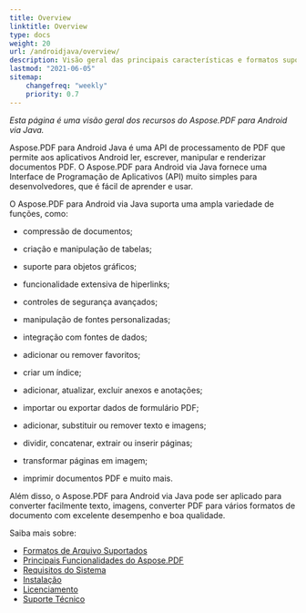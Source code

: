 ```yaml
---
title: Overview
linktitle: Overview
type: docs
weight: 20
url: /androidjava/overview/
description: Visão geral das principais características e formatos suportados do Aspose.PDF para Android via Java, manual de instalação e licenciamento da biblioteca Java.
lastmod: "2021-06-05"
sitemap:
    changefreq: "weekly"
    priority: 0.7
---
```


_Esta página é uma visão geral dos recursos do Aspose.PDF para Android via Java._

Aspose.PDF para Android Java é uma API de processamento de PDF que permite aos aplicativos Android ler, escrever, manipular e renderizar documentos PDF. O Aspose.PDF para Android via Java fornece uma Interface de Programação de Aplicativos (API) muito simples para desenvolvedores, que é fácil de aprender e usar.

O Aspose.PDF para Android via Java suporta uma ampla variedade de funções, como:

- compressão de documentos;
- criação e manipulação de tabelas;
- suporte para objetos gráficos;
- funcionalidade extensiva de hiperlinks;
- controles de segurança avançados;
- manipulação de fontes personalizadas;
- integração com fontes de dados;
- adicionar ou remover favoritos;
- criar um índice;

- adicionar, atualizar, excluir anexos e anotações;
- importar ou exportar dados de formulário PDF;
- adicionar, substituir ou remover texto e imagens;
- dividir, concatenar, extrair ou inserir páginas;
- transformar páginas em imagem;
- imprimir documentos PDF e muito mais.

Além disso, o Aspose.PDF para Android via Java pode ser aplicado para converter facilmente texto, imagens, converter PDF para vários formatos de documento com excelente desempenho e boa qualidade.

Saiba mais sobre:

- [Formatos de Arquivo Suportados](/pdf/androidjava/supported-file-formats/)
- [Principais Funcionalidades do Aspose.PDF](/pdf/androidjava/key-features/)
- [Requisitos do Sistema](/pdf/androidjava/system-requirements/)
- [Instalação](/pdf/androidjava/installation/)
- [Licenciamento](/pdf/androidjava/licensing/)
- [Suporte Técnico](/pdf/androidjava/technical-support/)
